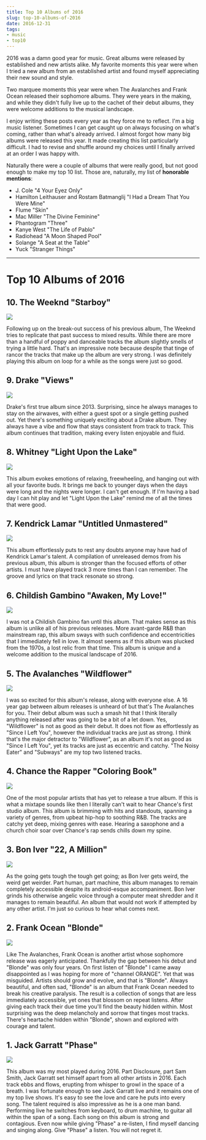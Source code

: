 ```yaml
---
title: Top 10 Albums of 2016
slug: top-10-albums-of-2016
date: 2016-12-31
tags:
- music
- top10
---
```


2016 was a damn good year for music. Great albums were released by established and new artists alike. My favorite moments this year were when I tried a new album from an established artist and found myself appreciating their new sound and style.

Two marquee moments this year were when The Avalanches and Frank Ocean released their sophomore albums. They were years in the making, and while they didn't fully live up to the cachet of their debut albums, they were welcome additions to the musical landscape.

I enjoy writing these posts every year as they force me to reflect. I'm a big music listener. Sometimes I can get caught up on always focusing on what's coming, rather than what's already arrived. I almost forgot how many big albums were released this year. It made creating this list particularly difficult. I had to revise and shuffle around my choices until I finally arrived at an order I was happy with.

Naturally there were a couple of albums that were really good, but not good enough to make my top 10 list. Those are, naturally, my list of **honorable mentions**:

* J. Cole "4 Your Eyez Only"
* Hamilton Leithauser and Rostam Batmanglij "I Had a Dream That You Were Mine"
* Flume "Skin"
* Mac Miller "The Divine Feminine"
* Phantogram "Three"
* Kanye West "The Life of Pablo"
* Radiohead "A Moon Shaped Pool"
* Solange "A Seat at the Table"
* Yuck "Stranger Things"

---


# Top 10 Albums of 2016

## 10. The Weeknd "Starboy"
![](/images/posts/2016/12/top10albumsfrom2016/The_Weeknd_-_Starboy.png)

Following up on the break-out success of his previous album, The Weeknd tries to replicate that past success to mixed results. While there are more than a handful of poppy and danceable tracks the album slightly smells of trying a little hard. That's an impressive note because despite that tinge of rancor the tracks that make up the album are very strong. I was definitely playing this album on loop for a while as the songs were just so good.

## 9. Drake "Views"
![](/images/posts/2016/12/top10albumsfrom2016/Drake_-_Views.jpg)

Drake's first true album since 2013. Surprising, since he always manages to stay on the airwaves, with either a guest spot or a single getting pushed out. Yet there's something uniquely exciting about a Drake album. They always have a vibe and flow that stays consistent from track to track. This album continues that tradition, making every listen enjoyable and fluid.

## 8. Whitney "Light Upon the Lake"
![](/images/posts/2016/12/top10albumsfrom2016/Whitney_-_Light_Upon_the_Lake.jpg)

This album evokes emotions of relaxing, freewheeling, and hanging out with all your favorite buds. It brings me back to younger days when the days were long and the nights were longer. I can't get enough. If I'm having a bad day I can hit play and let "Light Upon the Lake" remind me of all the times that were good.

## 7. Kendrick Lamar "Untitled Unmastered"
![](/images/posts/2016/12/top10albumsfrom2016/Kendrick_Lamar_-_Untitled_Unmastered.jpeg)

This album effortlessly puts to rest any doubts anyone may have had of Kendrick Lamar's talent. A compilation of unreleased demos from his previous album, this album is stronger than the focused efforts of other artists. I must have played track 3 more times than I can remember. The groove and lyrics on that track resonate so strong.

## 6. Childish Gambino "Awaken, My Love!"
![](/images/posts/2016/12/top10albumsfrom2016/Childish_Gambino_-_Awaken_My_Love.jpg)

I was not a Childish Gambino fan until this album. That makes sense as this album is unlike all of his previous releases. More avant-garde R&B than mainstream rap, this album sways with such confidence and eccentricities that I immediately fell in love. It almost seems as if this album was plucked from the 1970s, a lost relic from that time. This album is unique and a welcome addition to the musical landscape of 2016.

## 5. The Avalanches "Wildflower"
![](/images/posts/2016/12/top10albumsfrom2016/The_Avalanches_-_Wildflower.jpg)

I was so excited for this album's release, along with everyone else. A 16 year gap between album releases is unheard of but that's The Avalanches for you. Their debut album was such a smash hit that I think literally anything released after was going to be a bit of a let down. Yes, "Wildflower" is not as good as their debut. It does not flow as effortlessly as "Since I Left You", however the individual tracks are just as strong. I think that's the major detractor to "Wildflower", as an album it's not as good as "Since I Left You", yet its tracks are just as eccentric and catchy. "The Noisy Eater" and "Subways" are my top two listened tracks.

## 4. Chance the Rapper "Coloring Book"
![](/images/posts/2016/12/top10albumsfrom2016/Chance_the_Rapper_-_Coloring_Book.jpg)

One of the most popular artists that has yet to release a true album.  If this is what a mixtape sounds like then I literally can't wait to hear Chance's first studio album. This album is brimming with hits and standouts, spanning a variety of genres, from upbeat hip-hop to soothing R&B. The tracks are catchy yet deep, mixing genres with ease. Hearing a saxophone and a church choir soar over Chance's rap sends chills down my spine.

## 3. Bon Iver "22, A Million"
![](/images/posts/2016/12/top10albumsfrom2016/Bon_Iver_-_22_A_Million.jpg)

As the going gets tough the tough get going; as Bon Iver gets weird, the weird get weirder. Part human, part machine, this album manages to remain completely accessible despite its android-esque accompaniment. Bon Iver grinds his otherwise angelic voice through a computer meat shredder and it manages to remain beautiful. An album that would not work if attempted by any other artist. I'm just so curious to hear what comes next.

## 2. Frank Ocean "Blonde"
![](/images/posts/2016/12/top10albumsfrom2016/Frank_Ocean_-_Blonde.jpg)

Like The Avalanches, Frank Ocean is another artist whose sophomore release was eagerly anticipated. Thankfully the gap between his debut and "Blonde" was only four years. On first listen of "Blonde" I came away disappointed as I was hoping for more of "channel ORANGE". Yet that was misguided. Artists should grow and evolve, and that is "Blonde". Always beautiful, and often sad, "Blonde" is an album that Frank Ocean needed to break his creative paralysis. The result is a collection of songs that are less immediately accessible, yet ones that blossom on repeat listens. After giving each track their due time you'll find the beauty hidden within. Most surprising was the deep melancholy and sorrow that tinges most tracks. There's heartache hidden within "Blonde", shown and explored with courage and talent.

## 1. Jack Garratt "Phase"
![](/images/posts/2016/12/top10albumsfrom2016/Jack_Garratt_-_Phase.jpeg)

This album was my most played during 2016. Part Disclosure, part Sam Smith, Jack Garratt set himself apart from all other artists in 2016. Each track ebbs and flows, erupting from whisper to growl in the space of a breath. I was fortunate enough to see Jack Garratt live and it remains one of my top live shows. It's easy to see the love and care he puts into every song. The talent required is also impressive as he is a one man band. Performing live he switches from keyboard, to drum machine, to guitar all within the span of a song. Each song on this album is strong and contagious. Even now while giving "Phase" a re-listen, I find myself dancing and singing along. Give "Phase" a listen. You will not regret it.